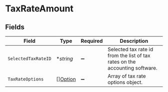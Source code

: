 # TaxRateAmount


## Fields

| Field                                                                       | Type                                                                        | Required                                                                    | Description                                                                 |
| --------------------------------------------------------------------------- | --------------------------------------------------------------------------- | --------------------------------------------------------------------------- | --------------------------------------------------------------------------- |
| `SelectedTaxRateID`                                                         | **string*                                                                   | :heavy_minus_sign:                                                          | Selected tax rate id from the list of tax rates on the accounting software. |
| `TaxRateOptions`                                                            | [][Option](../../models/shared/option.md)                                   | :heavy_minus_sign:                                                          | Array of tax rate options object.                                           |